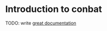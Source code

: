 # Introduction to conbat

TODO: write [great documentation](http://jacobian.org/writing/great-documentation/what-to-write/)
